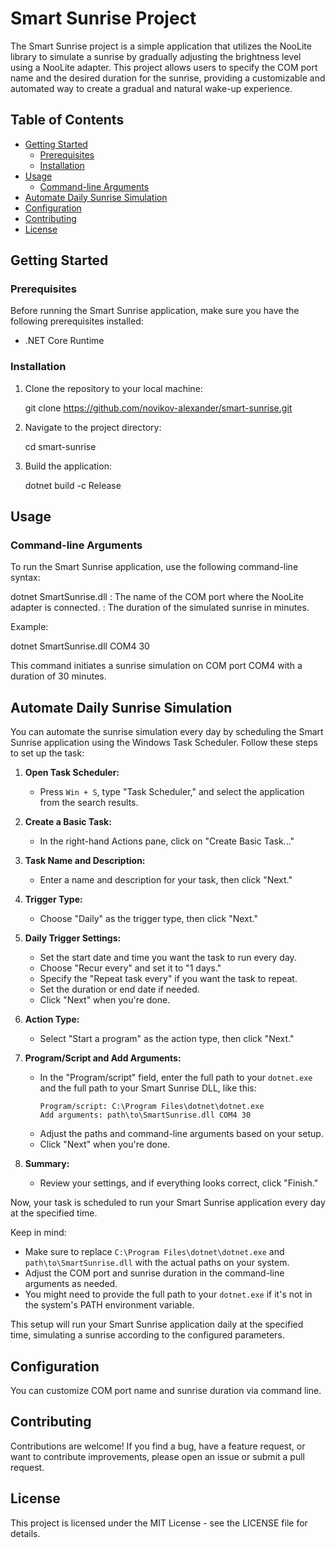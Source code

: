 # Smart Sunrise Project

The Smart Sunrise project is a simple application that utilizes the NooLite library to simulate a sunrise by gradually adjusting the brightness level using a NooLite adapter. This project allows users to specify the COM port name and the desired duration for the sunrise, providing a customizable and automated way to create a gradual and natural wake-up experience.

## Table of Contents

- [Getting Started](#getting-started)
  - [Prerequisites](#prerequisites)
  - [Installation](#installation)
- [Usage](#usage)
  - [Command-line Arguments](#command-line-arguments)
- [Automate Daily Sunrise Simulation](#automate-daily-sunrise-simulation)
- [Configuration](#configuration)
- [Contributing](#contributing)
- [License](#license)

## Getting Started

### Prerequisites

Before running the Smart Sunrise application, make sure you have the following prerequisites installed:

- .NET Core Runtime

### Installation

1. Clone the repository to your local machine:

   git clone https://github.com/novikov-alexander/smart-sunrise.git

2. Navigate to the project directory:

   cd smart-sunrise

3. Build the application:

   dotnet build -c Release

## Usage

### Command-line Arguments

To run the Smart Sunrise application, use the following command-line syntax:

dotnet SmartSunrise.dll <COMPortName> <SunriseDurationMinutes>
<COMPortName>: The name of the COM port where the NooLite adapter is connected.
<SunriseDurationMinutes>: The duration of the simulated sunrise in minutes.

Example:

dotnet SmartSunrise.dll COM4 30

This command initiates a sunrise simulation on COM port COM4 with a duration of 30 minutes.

## Automate Daily Sunrise Simulation

You can automate the sunrise simulation every day by scheduling the Smart Sunrise application using the Windows Task Scheduler. Follow these steps to set up the task:

1. **Open Task Scheduler:**

   - Press `Win + S`, type "Task Scheduler," and select the application from the search results.

2. **Create a Basic Task:**

   - In the right-hand Actions pane, click on "Create Basic Task..."

3. **Task Name and Description:**

   - Enter a name and description for your task, then click "Next."

4. **Trigger Type:**

   - Choose "Daily" as the trigger type, then click "Next."

5. **Daily Trigger Settings:**

   - Set the start date and time you want the task to run every day.
   - Choose "Recur every" and set it to "1 days."
   - Specify the "Repeat task every" if you want the task to repeat.
   - Set the duration or end date if needed.
   - Click "Next" when you're done.

6. **Action Type:**

   - Select "Start a program" as the action type, then click "Next."

7. **Program/Script and Add Arguments:**

   - In the "Program/script" field, enter the full path to your `dotnet.exe` and the full path to your Smart Sunrise DLL, like this:
     ```
     Program/script: C:\Program Files\dotnet\dotnet.exe
     Add arguments: path\to\SmartSunrise.dll COM4 30
     ```
   - Adjust the paths and command-line arguments based on your setup.
   - Click "Next" when you're done.

8. **Summary:**
   - Review your settings, and if everything looks correct, click "Finish."

Now, your task is scheduled to run your Smart Sunrise application every day at the specified time.

Keep in mind:

- Make sure to replace `C:\Program Files\dotnet\dotnet.exe` and `path\to\SmartSunrise.dll` with the actual paths on your system.
- Adjust the COM port and sunrise duration in the command-line arguments as needed.
- You might need to provide the full path to your `dotnet.exe` if it's not in the system's PATH environment variable.

This setup will run your Smart Sunrise application daily at the specified time, simulating a sunrise according to the configured parameters.

## Configuration

You can customize COM port name and sunrise duration via command line.

## Contributing

Contributions are welcome! If you find a bug, have a feature request, or want to contribute improvements, please open an issue or submit a pull request.

## License

This project is licensed under the MIT License - see the LICENSE file for details.
